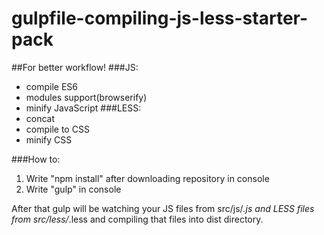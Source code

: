 # gulpfile-compiling-js-less-starter-pack

##For better workflow!
###JS:
- compile ES6
- modules support(browserify)
- minify JavaScript
###LESS:
- concat
- compile to CSS
- minify CSS

###How to:
1. Write "npm install" after downloading repository in console
2. Write "gulp" in console 

After that gulp will be watching your JS files from src/js/*.js and LESS files from src/less/*.less and compiling that files into dist directory.
